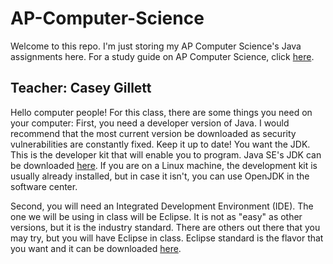 AP-Computer-Science
===================
Welcome to this repo. I'm just storing my AP Computer Science's Java assignments here. For a study guide on AP Computer Science, click [here](http://ap-computer-science-guide.github.io/).

Teacher: Casey Gillett
--------------
Hello computer people!
For this class, there are some things you need on your computer:
First, you need a developer version of Java.  I would recommend that the most current version be downloaded as security vulnerabilities are constantly fixed.  Keep it up to date!
You want the JDK.  This is the developer kit that will enable you to program.  Java SE's JDK can be downloaded [here](http://www.oracle.com/technetwork/java/javase/downloads/index.html).
If you are on a Linux machine, the development kit is usually already installed, but in case it isn't, you can use OpenJDK in the software center.
 
Second, you will need an Integrated Development Environment (IDE).  The one we will be using in class will be Eclipse.  It is not as "easy" as other versions, but it is the industry standard.  There are others out there that you may try, but you will have Eclipse in class.  Eclipse standard is the flavor that you want and it can be downloaded [here](http://www.eclipse.org/downloads/packages/eclipse-standard-43/keplerr).
